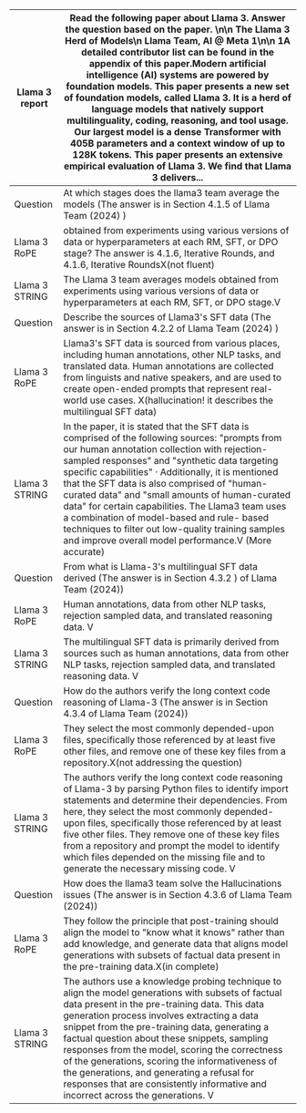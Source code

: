 | Llama 3 report | Read the following paper about Llama 3. Answer the question based on the paper. \n\n The Llama 3 Herd of Models\n Llama Team, AI @ Meta 1\n\n 1A detailed contributor list can be found in the appendix of this paper.Modern artificial intelligence (AI) systems are powered by foundation models. This paper presents a new set of foundation models, called Llama 3. It is a herd of language models that natively support multilinguality, coding, reasoning, and tool usage. Our largest model is a dense Transformer with 405B parameters and a context window of up to 128K tokens. This paper presents an extensive empirical evaluation of Llama 3. We find that Llama 3 delivers... |
| --- | --- |
| Question | At which stages does the llama3 team average the models (The answer is in Section 4.1.5 of Llama Team (2024) ) |
| Llama 3 RoPE | obtained from experiments using various versions of data or hyperparameters at each RM, SFT, or DPO stage? The answer is 4.1.6, Iterative Rounds, and 4.1.6, Iterative RoundsX(not fluent) |
| Llama 3 STRING | The Llama 3 team averages models obtained from experiments using various versions of data or hyperparameters at each RM, SFT, or DPO stage.V |
| Question | Describe the sources of Llama3's SFT data (The answer is in Section 4.2.2 of Llama Team (2024) ) |
| Llama 3 RoPE | Llama3's SFT data is sourced from various places, including human annotations, other NLP tasks, and translated data. Human annotations are collected from linguists and native speakers, and are used to create open-ended prompts that represent real-world use cases. X(hallucination! it describes the multilingual SFT data) |
| Llama 3 STRING | In the paper, it is stated that the SFT data is comprised of the following sources: "prompts from our human annotation collection with rejection-sampled responses" and "synthetic data targeting specific capabilities" · Additionally, it is mentioned that the SFT data is also comprised of "human-curated data" and "small amounts of human-curated data" for certain capabilities. The Llama3 team uses a combination of model-based and rule- based techniques to filter out low-quality training samples and improve overall model performance.V (More accurate) |
| Question | From what is Llama-3's multilingual SFT data derived (The answer is in Section 4.3.2 ) of Llama Team (2024)) |
| Llama 3 RoPE | Human annotations, data from other NLP tasks, rejection sampled data, and translated reasoning data. V |
| Llama 3 STRING | The multilingual SFT data is primarily derived from sources such as human annotations, data from other NLP tasks, rejection sampled data, and translated reasoning data. V |
| Question | How do the authors verify the long context code reasoning of Llama-3 (The answer is in Section 4.3.4 of Llama Team (2024)) |
| Llama 3 RoPE | They select the most commonly depended-upon files, specifically those referenced by at least five other files, and remove one of these key files from a repository.X(not addressing the question) |
| Llama 3 STRING | The authors verify the long context code reasoning of Llama-3 by parsing Python files to identify import statements and determine their dependencies. From here, they select the most commonly depended-upon files, specifically those referenced by at least five other files. They remove one of these key files from a repository and prompt the model to identify which files depended on the missing file and to generate the necessary missing code. V |
| Question | How does the llama3 team solve the Hallucinations issues (The answer is in Section 4.3.6 of Llama Team (2024)) |
| Llama 3 RoPE | They follow the principle that post-training should align the model to "know what it knows" rather than add knowledge, and generate data that aligns model generations with subsets of factual data present in the pre-training data.X(in complete) |
| Llama 3 STRING | The authors use a knowledge probing technique to align the model generations with subsets of factual data present in the pre-training data. This data generation process involves extracting a data snippet from the pre-training data, generating a factual question about these snippets, sampling responses from the model, scoring the correctness of the generations, scoring the informativeness of the generations, and generating a refusal for responses that are consistently informative and incorrect across the generations. V |
